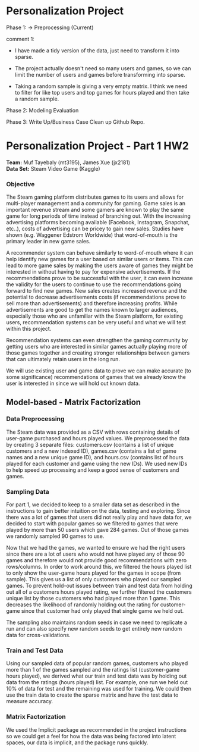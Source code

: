 # Personalization Project

Phase 1: 
-> Preprocessing (Current)

comment 1: 
- I have made a tidy version of the data, just need to transform it into sparse. 
- The project actually doesn't need so many users and games, so we can limit the number of users and games before transforming into sparse. 

- Taking a random sample is giving a very empty matrix.  I think we need to filter for like top users and top games for hours played and then take a random sample.

Phase 2: 
Modeling
Evaluation

Phase 3: 
Write Up/Business Case
Clean up Github Repo.


# Personalization Project - Part 1 HW2
**Team:**  Muf Tayebaly (mt3195), James Xue (jx2181)  
**Data Set:**  Steam Video Game (Kaggle)

### Objective
The Steam gaming platform distributes games to its users and allows for multi-player management and a community for gaming.  Game sales is an important revenue stream and some gamers are known to play the same game for long periods of time instead of branching out.  With the increasing advertising platforms becoming available (Facebook, Instagram, Snapchat, etc..), costs of advertising can be pricey to gain new sales.  Studies have shown (e.g. Waggener Edstrom Worldwide) that word-of-mouth is the primary leader in new game sales. 

A recommender system can behave similarly to word-of-mouth where it can help identify new games for a user based on similar users or items.  This can lead to more game sales by making the users aware of games they might be interested in without having to pay for expensive advertisements.  If the recommendations prove to be successful with the user, it can even increase the validity for the users to continue to use the recommendations going forward to find new games.  New sales creates increased revenue and the potential to decrease advertisements costs (if recommendations prove to sell more than advertisements) and therefore increasing profits.  While advertisements are good to get the names known to larger audiences, especially those who are unfamiliar with the Steam platform, for existing users, recommendation systems can be very useful and what we will test within this project.

Recommendation systems can even strengthen the gaming community by getting users who are interested in similar games actually playing more of those games together and creating stronger relationships between gamers that can ultimately retain users in the long run.

We will use existing user and game data to prove we can make accurate (to some significance) recommendations of games that we already know the user is interested in since we will hold out known data.

## Model-based - Matrix Factorization
### Data Preprocessing
The Steam data was provided as a CSV with rows containing details of user-game purchased and hours played values.  We preprocessed the data by creating 3 separate files: customers.csv (contains a list of unique customers and a new indexed ID), games.csv (contains a list of game names and a new unique game ID), and hours.csv (contains list of hours played for each customer and game using the new IDs). We used new IDs to help speed up processing and keep a good sense of customers and games.

### Sampling Data
For part 1, we decided to keep to a smaller data set as described in the instructions to gain better intuition on the data, testing and exploring.  Since there was a lot of games that users did not really play and have data for, we decided to start with popular games so we filtered to games that were played by more than 50 users which gave 284 games.  Out of those games we randomly sampled 90 games to use.

Now that we had the games, we wanted to ensure we had the right users since there are a lot of users who would not have played any of those 90 games and therefore would not provide good recommendations with zero rows/columns.  In order to work around this, we filtered the hours played list to only show the user-game hours played for the games in scope (from sample).  This gives us a list of only customers who played our sampled games.  To prevent hold-out issues between train and test data from holding out all of a customers hours played rating, we further filtered the customers unique list by those customers who had played more than 1 game.  This decreases the likelihood of randomly holding out the rating for customer-game since that customer had only played that single game we held out.

The sampling also maintains random seeds in case we need to replicate a run and can also specify new random seeds to get entirely new random data for cross-validations.

### Train and Test Data
Using our sampled data of popular random games, customers who played more than 1 of the games sampled and the ratings list (customer-game hours played), we derived what our train and test data was by holding out data from the ratings (hours played) list.  For example, one run we held out 10% of data for test and the remaining was used for training.  We could then use the train data to create the sparse matrix and have the test data to measure accuracy.

### Matrix Factorization
We used the Implicit package as recommended in the project instructions so we could get a feel for how the data was being factored into latent spaces, our data is implicit, and the package runs quickly.  
